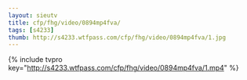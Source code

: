 ```yaml
--- 
layout: sieutv
title: cfp/fhg/video/0894mp4fva/
tags: [s4233]
thumb: http://s4233.wtfpass.com/cfp/fhg/video/0894mp4fva/1.jpg
---
```

{% include tvpro key="http://s4233.wtfpass.com/cfp/fhg/video/0894mp4fva/1.mp4" %} 
